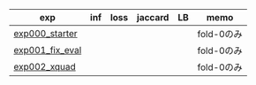 
|exp|inf|loss|jaccard|LB|memo|
|--|--|--|--|--|--|
|[exp000_starter]|||||fold-0のみ|
|[exp001_fix_eval]|||||fold-0のみ|
|[exp002_xquad]|||||fold-0のみ|

[exp000_starter]:https://www.kaggle.com/takamichitoda/chaii-starter?scriptVersionId=72048948
[exp001_fix_eval]:https://www.kaggle.com/takamichitoda/chaii-starter?scriptVersionId=72194536
[exp002_xquad]:https://www.kaggle.com/takamichitoda/chaii-starter?scriptVersionId=72198646
